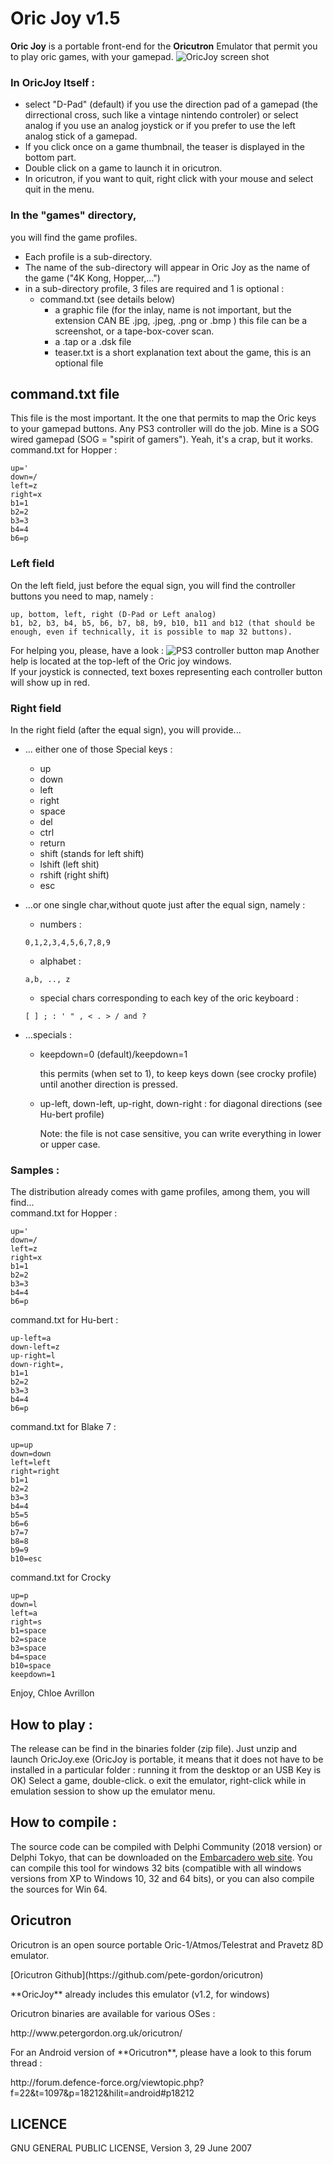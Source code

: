 Oric Joy v1.5
=============
**Oric Joy** is a portable front-end for the **Oricutron** Emulator that permit you to play oric games, with your gamepad.
![OricJoy screen shot](/screenshot.jpg)
### In OricJoy Itself :
- select "D-Pad" (default) if you use the direction pad of a gamepad (the dirrectional cross, such like a vintage nintendo controler)
  or select analog if you use an analog joystick or if you prefer to use the left analog stick of a gamepad.
- If you click once on a game thumbnail, the teaser is displayed in the bottom part.
- Double click on a game to launch it in oricutron.
- In oricutron, if you want to quit, right click with your mouse and select quit in the menu.

### In the "games" directory, 
you will find the game profiles.
- Each profile is a sub-directory.
- The name of the sub-directory will appear in Oric Joy as the name of the game ("4K Kong, Hopper,...")
- in a sub-directory profile, 3 files are required and 1 is optional :
	- command.txt (see details below)
        - a graphic file (for the inlay, name is not important, but the extension CAN BE .jpg, .jpeg, .png or .bmp )
          this file can be a screenshot, or a tape-box-cover scan.
        - a .tap or a .dsk file
        - teaser.txt is a short explanation text about the game, this is an optional file
   
command.txt file
----------------
This file is the most important. It the one that permits to map the Oric keys to your gamepad buttons.
Any PS3 controller will do the job. Mine is a SOG wired gamepad (SOG = "spirit of gamers"). Yeah, it's a crap, but it works.<br />
command.txt for Hopper :
```
up='
down=/
left=z
right=x
b1=1
b2=2
b3=3
b4=4
b6=p
```

### Left field
On the left field, just before the equal sign, you will find the controller buttons you need to map, namely :
```
up, bottom, left, right (D-Pad or Left analog)
b1, b2, b3, b4, b5, b6, b7, b8, b9, b10, b11 and b12 (that should be enough, even if technically, it is possible to map 32 buttons).
```
For helping you, please, have a look :
![PS3 controller button map](/PS3_controller_bm.jpg)
Another help is located at the top-left of the Oric joy windows.<br /> If your joystick is connected, text boxes representing each controller button will show up in red.

### Right field
In the right field (after the equal sign), you will provide...
* ... either one of those Special keys :
  * up
  * down
  * left
  * right
  * space
  * del
  * ctrl
  * return
  * shift (stands for left shift)
  * lshift (left shit)
  * rshift (right shift)
  * esc


* ...or one single char,without quote just after the equal sign, namely :
  * numbers :
  ```
  0,1,2,3,4,5,6,7,8,9
  ```
  * alphabet :
  ```
  a,b, .., z
  ```
  * special chars corresponding to each key of the oric keyboard :
  ```
  [ ] ; : ' " , < . > / and ?
  ```
* ...specials :
  * keepdown=0 (default)/keepdown=1<p>this permits (when set to 1), to keep keys down (see crocky profile) until another direction is pressed.</p>
  * up-left, down-left, up-right, down-right : for diagonal directions (see Hu-bert profile)</p></li>

      Note: the file is not case sensitive, you can write everything in lower or upper case.

### Samples :
The distribution already comes with game profiles, among them, you will find...<br />
command.txt for Hopper :
```
up='
down=/
left=z
right=x
b1=1
b2=2
b3=3
b4=4
b6=p
```
command.txt for Hu-bert :
```
up-left=a
down-left=z
up-right=l
down-right=,
b1=1
b2=2
b3=3
b4=4
b6=p
```
command.txt for Blake 7 :
```
up=up
down=down
left=left
right=right
b1=1
b2=2
b3=3
b4=4
b5=5
b6=6
b7=7
b8=8
b9=9
b10=esc
```
command.txt for Crocky
```
up=p
down=l
left=a
right=s
b1=space
b2=space
b3=space
b4=space
b10=space
keepdown=1
```

Enjoy,
Chloe Avrillon
## How to play :
The release can be find in the binaries folder (zip file).
Just unzip and launch OricJoy.exe (OricJoy is portable, it means that it does not have to be installed in a particular folder : running it from the desktop or an USB Key is OK)
Select a game, double-click.
o exit the emulator, right-click while in emulation session to show up the emulator menu.

## How to compile :
The source code can be compiled with Delphi Community (2018 version) or Delphi Tokyo, that can be downloaded on the [Embarcadero web site](https://www.embarcadero.com/products/delphi/starter).
You can compile this tool for windows 32 bits (compatible with all windows versions from XP to Windows 10, 32 and 64 bits), or you can also compile the sources for Win 64.

## Oricutron
<p>Oricutron is an open source portable Oric-1/Atmos/Telestrat and Pravetz 8D emulator.</p>
<p>[Oricutron Github](https://github.com/pete-gordon/oricutron)</p>
<p>**OricJoy** already includes this emulator (v1.2, for windows)</p>

<p>Oricutron binaries are available for various OSes :</p>
<p>http://www.petergordon.org.uk/oricutron/</p>

<p>For an Android version of **Oricutron**, please have a look to this forum thread :</p>
<p>http://forum.defence-force.org/viewtopic.php?f=22&t=1097&p=18212&hilit=android#p18212</p>

## LICENCE
GNU GENERAL PUBLIC LICENSE, Version 3, 29 June 2007
